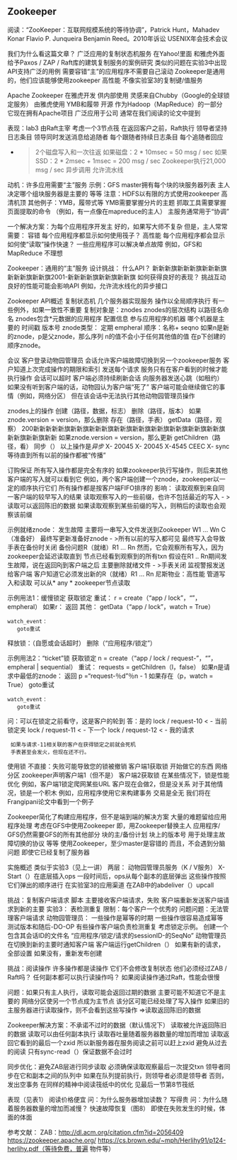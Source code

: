 ## Zookeeper

阅读：“ZooKeeper：互联网规模系统的等待协调”，Patrick
Hunt，Mahadev Konar Flavio P. Junqueira Benjamin Reed。2010年诉讼
USENIX年会技术会议

我们为什么看这篇文章？
  广泛应用的复制状态机服务
    在Yahoo!里面 和雅虎外面
  给予Paxos / ZAP / Raft库的建筑复制服务的案例研究
    类似的问题在实验3中出现
  API支持广泛的用例
    需要容错“主”的应用程序不需要自己滚动
    Zookeeper是通用的，他们应该能够使用zookeeper
  高性能
    不像实验室3的复制键/值服务

Apache Zookeeper
  在雅虎开发 供内部使用
    灵感来自Chubby（Google的全球锁定服务）
    由雅虎使用 YMB和履带
  开源
    作为Hadoop（MapReduce）的一部分
    它现在拥有Apache项目
  广泛应用于公司
  通常在我们阅读的论文中提到

表现：lab3
  由Raft主宰
  考虑一个3节点筏
  在返回客户之前，Raft执行
    领导者坚持日志条目
    领导同时发送消息给追随者
      每个跟随者持续日志条目
      每个追随者回应
  - > 2个磁盘写入和一次往返
    如果磁盘：2 * 10msec = 50 msg / sec
    如果SSD：2 * 2msec + 1msec = 200 msg / sec
  Zookeeper执行21,000 msg / sec
    异步调用
    允许流水线

动机：许多应用需要“主”服务
  示例：GFS
    master拥有每个块的块服务器列表
    主人决定哪个组块服务器是主要的
    等等
    注意：HDFS以有限的方式使用zookeeper
      高清机顶
  其他例子：YMB，履带式等
    YMB需要掌握分片的主题
    抓取工具需要掌握页面提取的命令
     （例如，有一点像在mapreduce的主人）
  主服务通常用于“协调”

一个解决方案：为每个应用程序开发主
  好的，如果写大师不复杂
  但是，主人常常需要：
    容错
      每个应用程序都显示如何使用筏子？
    高性能
      每个应用程序都会显示如何使“读取”操作快速？
  一些应用程序可以解决单点故障
    例如，GFS和MapReduce
    不理想

Zookeeper：通用的“主”服务
  设计挑战：
    什么API？
    新新新旗新新新旗新新新旗新新新旗新新旗2001-新新新新旗新新旗新新旗
    如何获得良好的表现？
  挑战互动
    良好的性能可能会影响API
    例如，允许流水线化的异步接口

Zookeeper API概述
  复制状态机
    几个服务器实现服务
    操作以全局顺序执行
      有一些例外，如果一致性不重要
  复制对象是：znodes
    znodes的层次结构
      以路径名命名
    znodes包含*元数据的应用程序
      配置信息
        参与应用程序的机器
        哪个机器是主要的
      时间戳
      版本号
    znode类型：
      定期
      empheral
      顺序：名称+ seqno
        如果n是新的znode，p是父znode，那么序列
        n的值不会小于任何其他值的值
        在p下创建的顺序znode。

  会议
    客户登录动物园管理员
    会话允许客户端故障切换到另一个zookeeper服务
      客户知道上次完成操作的期限和索引
      发送每个请求
        服务只有在客户看到的时候才能执行操作
    会话可以超时
      客户端必须持续刷新会话
        向服务器发送心跳（如租约）
      如果没有听到客户端的话，动物园认为客户端“死了”
      客户端可能会继续做它的事情（例如，网络分区）
        但在该会话中无法执行其他动物园管理员操作

znodes上的操作
  创建（路径，数据，标志）
  删除（路径，版本）
      如果znode.version = version，那么删除
  存在（路径，手表）
  getData（路径，观察）
  200新新新新新旗新新旗新新新旗新新旗新新旗新新旗新新旗新新旗新新旗新新旗新新旗新新
    如果znode.version = version，那么更新
  getChildren（路径，看）
  同步（）
   以上操作是*异步*
   X- 20045 X- 20045 X-4545 CEEC X-
   sync等待直到所有以前的操作都被“传播”

订购保证
  所有写入操作都是完全有序的
    如果zookeeper执行写操作，则后来其他客户端的写入就可以看到它
    例如，两个客户端创建一个znode，zookeeper以一定的顺序执行它们
  所有操作都是按客户端FIFO排序的
  影响：
    读取观察到来自同一客户端的较早写入的结果
    读取观察写入的一些前缀，也许不包括最近的写入
      - >读取可以返回陈旧的数据
    如果读取观察到某些前缀的写入，则稍后的读取也会观察该前缀

示例就绪znode：
  发生故障
  主要将一串写入文件发送到Zookeeper
    W1 ... Wn C（准备好）
  最终写更新准备好znode
    - >所有以前的写入都可见
  最终写入会导致手表在备份时关闭
    备份问题R（就绪）R1 ... Rn
    然而，它会观察所有写入，因为zookeeper会延迟读取直到
      节点已经看到观察到的所有txn
  假设在R1 .. Rn期间发生故障，说在返回Rj到客户端之后
    主要删除就绪文件 - >手表关闭
    监视警报发送给客户端
    客户知道它必须发出新的R（就绪）R1 ... Rn
  尼斯物业：高性能
    管道写入和读取
    可以从* any * zookeeper节点读取

示例用法1：缓慢锁定
  获取锁定
   重试：
     r = create（“app / lock”，“”，empheral）
     如果r：
       返回
     其他：
       getData（“app / lock”，watch = True）

    watch_event：
       goto重试
      
  释放锁：（自愿或会话超时）
    删除（“应用程序/锁定”）

示例用法2：“ticket”锁
  获取锁定
     n = create（“app / lock / request-”，“”，empheral | sequential）
   重试：
     requests = getChildren（l，false）
     如果n是请求中最低的znode：
       返回
     p =“request-％d”％n  -  1
     如果存在（p，watch = True）
       goto重试

    watch_event：
       goto重试
    
  问：可以在锁定之前看守，这是客户的轮到
  答：是的
     lock / request-10 < - 当前锁定夹
     lock / request-11 < - 下一个
     lock / request-12 < - 我的请求

     如果与请求-11相关联的客户在获得锁定之前就会死机
     手表甚至会发火，但现在还不行。

使用锁
  不直接：失败可能导致您的锁被撤销
    客户端1获取锁
      开始做它的东西
      网络分区
      zookeeper声明客户端1（但不是）
    客户端2获取锁
  在某些情况下，锁是性能优化
    例如，客户端1锁定爬网某些URL
    客户现在会做2，但是没关系
  对于其他情况，锁是一个积木
    例如，应用程序使用它来构建事务
    交易是全无
    我们将在Frangipani论文中看到一个例子

Zookeeper简化了构建应用程序，但不是端到端的解决方案
  大量的难题留给应用程序处理
  考虑在GFS中使用Zookeeper
    即，用Zookeeper替换主人
  应用程序/ GFS仍然需要GFS的所有其他部分
    块的主/备份计划
    块上的版本号
    用于处理主故障切换的协议
    等等
  使用Zookeeper，至少master是容错的
    而且，不会遇到分脑问题
    即使它已经复制了服务器

实施概述
  类似于实验3（见上一讲）
  两层：
    动物园管理员服务（K / V服务）
    X-
  Start（）在底层插入ops
  一段时间后，ops从每个副本的底层弹出
    这些操作按照它们弹出的顺序进行
    在实验室3的应用渠道
    在ZAB中的abdeliver（）upcall

挑战：复制客户端请求
  脚本
    主要接收客户端请求，失败
    客户端重新发送客户端请求到新的主要
  实验3： 
    表检测重复
    限制：每个客户一个优秀的
    问题问题：无法管理客户端请求
  动物园管理员：
    一些操作是幂等的时期
    一些操作很容易造成幂等
      测试版本和随后-DO-OP
    有些操作客户端负责检测重复
     考虑锁定示例。
       创建一个包含其会话ID的文件名
         “应用程序/锁定/请求的sessionID-的SeqNo”
         动物管理员在切换到新的主要时通知客户端
     客户端运行getChildren（）
       如果有新的请求，全部设置
       如果没有，重新发布创建

挑战：阅读操作
  许多操作都是读操作
    它们不会修改复制状态
  他们必须经过ZAB / Raft吗？
  任何副本都可以执行读操作吗？
  如果阅读操作通过Raft，性能会很慢

问题：如果只有主人执行，读取可能会返回过期的数据
  主要可能不知道它不是主要的
    网络分区使另一个节点成为主节点
    该分区可能已经处理了写入操作
  如果旧的主服务器进行读取操作，则不会看到这些写操作
   =>读取返回陈旧的数据

Zookeeper解决方案：不承诺不过时的数据（默认情况下）
  读取被允许返回陈旧的数据
    读取可以由任何副本执行
    读取吞吐量随着服务器数量的增加而增加
    读取返回它看到的最后一个zxid
     所以新服务器在服务阅读之前可以赶上zxid
     避免从过去的阅读
  只有sync-read（）保证数据不会过时

同步优化：避免ZAB层进行同步读取
  必须确保读取观察最后一次提交txn
  领导者同步在它和副本之间的队列中
    如果在队列提前执行，则领导者必须是领导者
    否则，发出空事务
  在同样的精神中阅读筏纸中的优化
    见最后一节第8节筏纸

表现（见表1）
  阅读价格便宜
    问：为什么服务器增加读数？
  写得贵
    问：为什么随着服务器数量的增加而减慢？
  快速故障恢复（图8）
    即使在失败发生的时候，体面的体面

参考文献：
  ZAB：http://dl.acm.org/citation.cfm?id=2056409
  https://zookeeper.apache.org/
  https://cs.brown.edu/~mph/Herlihy91/p124-herlihy.pdf（等待免费，普遍
  物件等）